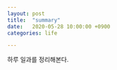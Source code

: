 ```yaml
---
layout: post
title:  "summary"
date:   2020-05-28 10:00:00 +0900
categories: life

---
```



하루 일과를 정리해본다.
